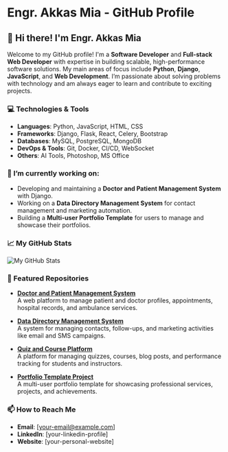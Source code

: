 # Engr. Akkas Mia - GitHub Profile

## 👋 Hi there! I'm Engr. Akkas Mia

Welcome to my GitHub profile! I'm a **Software Developer** and **Full-stack Web Developer** with expertise in building scalable, high-performance software solutions. My main areas of focus include **Python**, **Django**, **JavaScript**, and **Web Development**. I’m passionate about solving problems with technology and am always eager to learn and contribute to exciting projects.

### 💻 Technologies & Tools

- **Languages**: Python, JavaScript, HTML, CSS
- **Frameworks**: Django, Flask, React, Celery, Bootstrap
- **Databases**: MySQL, PostgreSQL, MongoDB
- **DevOps & Tools**: Git, Docker, CI/CD, WebSocket
- **Others**: AI Tools, Photoshop, MS Office

### 🌱 I’m currently working on:

- Developing and maintaining a **Doctor and Patient Management System** with Django.
- Working on a **Data Directory Management System** for contact management and marketing automation.
- Building a **Multi-user Portfolio Template** for users to manage and showcase their portfolios.

### 📈 My GitHub Stats

![My GitHub Stats](https://github-readme-stats.vercel.app/api?username=akkasmia&show_icons=true&count_private=true&hide_title=true&theme=dark)

### 🔧 Featured Repositories

- **[Doctor and Patient Management System](https://github.com/akkasmia/doctor-patient-management)**  
  A web platform to manage patient and doctor profiles, appointments, hospital records, and ambulance services.

- **[Data Directory Management System](https://github.com/akkasmia/data-directory-management)**  
  A system for managing contacts, follow-ups, and marketing activities like email and SMS campaigns.

- **[Quiz and Course Platform](https://github.com/akkasmia/quiz-course-platform)**  
  A platform for managing quizzes, courses, blog posts, and performance tracking for students and instructors.

- **[Portfolio Template Project](https://github.com/akkasmia/portfolio-template)**  
  A multi-user portfolio template for showcasing professional services, projects, and achievements.

### 📫 How to Reach Me

- **Email**: [your-email@example.com]
- **LinkedIn**: [your-linkedin-profile]
- **Website**: [your-personal-website]
